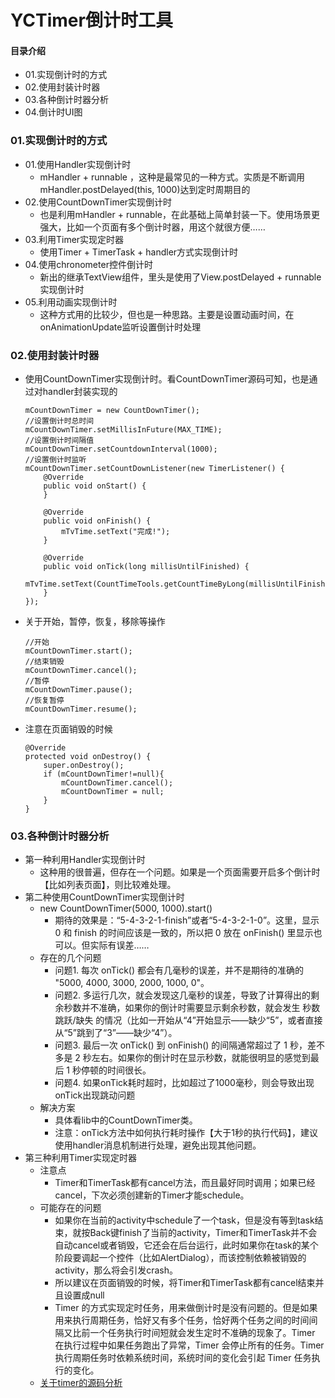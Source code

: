 # YCTimer倒计时工具
#### 目录介绍
- 01.实现倒计时的方式
- 02.使用封装计时器
- 03.各种倒计时器分析
- 04.倒计时UI图


### 01.实现倒计时的方式
- 01.使用Handler实现倒计时
    - mHandler + runnable ，这种是最常见的一种方式。实质是不断调用mHandler.postDelayed(this, 1000)达到定时周期目的
- 02.使用CountDownTimer实现倒计时
    - 也是利用mHandler + runnable，在此基础上简单封装一下。使用场景更强大，比如一个页面有多个倒计时器，用这个就很方便……
- 03.利用Timer实现定时器
    - 使用Timer + TimerTask + handler方式实现倒计时
- 04.使用chronometer控件倒计时
    - 新出的继承TextView组件，里头是使用了View.postDelayed + runnable实现倒计时
- 05.利用动画实现倒计时
    - 这种方式用的比较少，但也是一种思路。主要是设置动画时间，在onAnimationUpdate监听设置倒计时处理


### 02.使用封装计时器
- 使用CountDownTimer实现倒计时。看CountDownTimer源码可知，也是通过对handler封装实现的
    ```
    mCountDownTimer = new CountDownTimer();
    //设置倒计时总时间
    mCountDownTimer.setMillisInFuture(MAX_TIME);
    //设置倒计时间隔值
    mCountDownTimer.setCountdownInterval(1000);
    //设置倒计时监听
    mCountDownTimer.setCountDownListener(new TimerListener() {
        @Override
        public void onStart() {
        }

        @Override
        public void onFinish() {
            mTvTime.setText("完成!");
        }

        @Override
        public void onTick(long millisUntilFinished) {
            mTvTime.setText(CountTimeTools.getCountTimeByLong(millisUntilFinished));
        }
    });
    ```
- 关于开始，暂停，恢复，移除等操作
    ```
    //开始
    mCountDownTimer.start();
    //结束销毁
    mCountDownTimer.cancel();
    //暂停
    mCountDownTimer.pause();
    //恢复暂停
    mCountDownTimer.resume();
    ```
- 注意在页面销毁的时候
    ```
    @Override
    protected void onDestroy() {
        super.onDestroy();
        if (mCountDownTimer!=null){
            mCountDownTimer.cancel();
            mCountDownTimer = null;
        }
    }
    ```


### 03.各种倒计时器分析
- 第一种利用Handler实现倒计时
    - 这种用的很普遍，但存在一个问题。如果是一个页面需要开启多个倒计时【比如列表页面】，则比较难处理。
- 第二种使用CountDownTimer实现倒计时
    - new CountDownTimer(5000, 1000).start()
        - 期待的效果是：“5-4-3-2-1-finish”或者“5-4-3-2-1-0”。这里，显示 0 和 finish 的时间应该是一致的，所以把 0 放在 onFinish() 里显示也可以。但实际有误差……
    - 存在的几个问题
        - 问题1. 每次 onTick() 都会有几毫秒的误差，并不是期待的准确的 "5000, 4000, 3000, 2000, 1000, 0"。
        - 问题2. 多运行几次，就会发现这几毫秒的误差，导致了计算得出的剩余秒数并不准确，如果你的倒计时需要显示剩余秒数，就会发生 秒数跳跃/缺失 的情况（比如一开始从“4”开始显示——缺少“5”，或者直接从“5”跳到了“3”——缺少“4”）。
        - 问题3. 最后一次 onTick() 到 onFinish() 的间隔通常超过了 1 秒，差不多是 2 秒左右。如果你的倒计时在显示秒数，就能很明显的感觉到最后 1 秒停顿的时间很长。
        - 问题4. 如果onTick耗时超时，比如超过了1000毫秒，则会导致出现onTick出现跳动问题
    - 解决方案
        - 具体看lib中的CountDownTimer类。
        - 注意：onTick方法中如何执行耗时操作【大于1秒的执行代码】，建议使用handler消息机制进行处理，避免出现其他问题。
- 第三种利用Timer实现定时器
    - 注意点
        - Timer和TimerTask都有cancel方法，而且最好同时调用；如果已经cancel，下次必须创建新的Timer才能schedule。
    - 可能存在的问题
        - 如果你在当前的activity中schedule了一个task，但是没有等到task结束，就按Back键finish了当前的activity，Timer和TimerTask并不会自动cancel或者销毁，它还会在后台运行，此时如果你在task的某个阶段要调起一个控件（比如AlertDialog），而该控制依赖被销毁的activity，那么将会引发crash。
        - 所以建议在页面销毁的时候，将Timer和TimerTask都有cancel结束并且设置成null
        - Timer 的方式实现定时任务，用来做倒计时是没有问题的。但是如果用来执行周期任务，恰好又有多个任务，恰好两个任务之间的时间间隔又比前一个任务执行时间短就会发生定时不准确的现象了。Timer 在执行过程中如果任务跑出了异常，Timer 会停止所有的任务。Timer 执行周期任务时依赖系统时间，系统时间的变化会引起 Timer 任务执行的变化。
    - [关于timer的源码分析](https://github.com/yangchong211/YCTimer/blob/master/read/04.Timer%E5%92%8CTimerTask.md)







